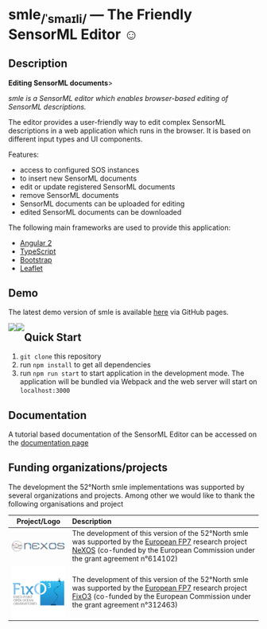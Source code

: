 # smle<sub>/ˈsmaɪli/</sub> — The Friendly SensorML Editor ☺

## Description

**Editing SensorML documents**>

*smle is a SensorML editor which enables browser-based editing of SensorML descriptions.*

The editor provides a user-friendly way to edit complex SensorML descriptions in a web application which runs in the browser. It is based on different input types and UI components.

Features:
* access to configured SOS instances
 * to insert new SensorML documents
 * edit or update registered SensorML documents
 * remove SensorML documents
* SensorML documents can be uploaded for editing
* edited SensorML documents can be downloaded

The following main frameworks are used to provide this application:

-	[Angular 2](https://angular.io/)
- [TypeScript](https://www.typescriptlang.org/)
-	[Bootstrap](https://getbootstrap.com/)
-	[Leaflet](https://leafletjs.com/)

## Demo

The latest demo version of smle is available [here](http://52north.github.io/smle/master/) via GitHub pages.

  <div style="float:left">
    <img src="https://cloud.githubusercontent.com/assets/3830314/21933955/d7e9d6d0-d9a7-11e6-9fc8-96e78e500b44.png" width="50%"/>
  </div>
  <div style="float:left">
    <img src="https://cloud.githubusercontent.com/assets/3830314/21933958/d930e164-d9a7-11e6-8327-5bfadd4646d0.png" width="50%"/>
  </div>

## Quick Start

1.	`git clone` this repository
2.	run `npm install` to get all dependencies
3.	run `npm run start` to start application in the development mode. The application will be bundled via Webpack and the web server will start on `localhost:3000`

## Documentation

A tutorial based documentation of the SensorML Editor can be accessed on the [documentation page](documentation/SMLE_Manual.md)

## Funding organizations/projects

The development the 52°North smle implementations was supported by several organizations and projects. Among other we would like to thank the following organisations and project

| Project/Logo | Description |
| :-------------: | :------------- |
| <a target="_blank" href="http://www.nexosproject.eu/"><img alt="NeXOS - Next generation, Cost-effective, Compact, Multifunctional Web Enabled Ocean Sensor Systems Empowering Marine, Maritime and Fisheries Management" align="middle" width="172" src="https://raw.githubusercontent.com/52North/sos/develop/spring/views/src/main/webapp/static/images/funding/logo_nexos.png" /></a> | The development of this version of the 52&deg;North smle was supported by the <a target="_blank" href="http://cordis.europa.eu/fp7/home_en.html">European FP7</a> research project <a target="_blank" href="http://www.nexosproject.eu/">NeXOS</a> (co-funded by the European Commission under the grant agreement n&deg;614102) |
| <a target="_blank" href="http://www.fixo3.eu/"><img alt="FixO3 - Fixed-Point Open Ocean Observatories" align="middle" width="172" src="https://raw.githubusercontent.com/52North/sos/develop/spring/views/src/main/webapp/static/images/funding/logo_fixo3.png" /></a> | The development of this version of the 52&deg;North smle was supported by the <a target="_blank" href="http://cordis.europa.eu/fp7/home_en.html">European FP7</a> research project <a target="_blank" href="http://www.fixo3.eu/">FixO3</a> (co-funded by the European Commission under the grant agreement n&deg;312463) |
